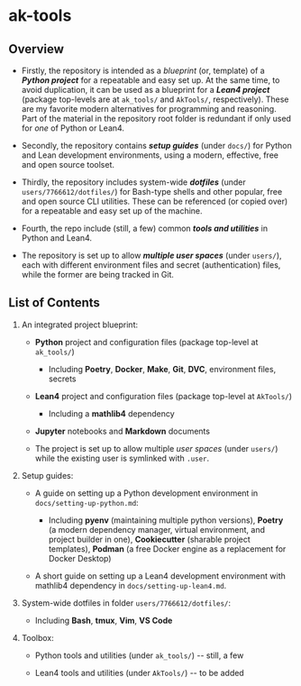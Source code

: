 # ak-tools

## Overview 

- Firstly, the repository is intended as a *blueprint* (or, template) of a ___Python project___ for a repeatable and easy set up. At the same time, to avoid duplication, it can be used as a blueprint for a ___Lean4 project___ (package top-levels are at `ak_tools/` and `AkTools/`, respectively). These are my favorite modern alternatives for programming and reasoning. Part of the material in the repository root folder is redundant if only used for *one* of Python or Lean4.

- Secondly, the repository contains ___setup guides___ (under `docs/`) for Python and Lean development environments, using a modern, effective, free and open source toolset.

- Thirdly, the repository includes system-wide ___dotfiles___ (under `users/7766612/dotfiles/`) for Bash-type shells and other popular, free and open source CLI utilities. These can be referenced (or copied over) for a repeatable and easy set up of the machine.

- Fourth, the repo include (still, a few) common ___tools and utilities___ in Python and Lean4.

- The repository is set up to allow ___multiple user spaces___ (under `users/`), each with different environment files and secret (authentication) files, while the former are being tracked in Git.

## List of Contents

1. An integrated project blueprint:

    + **Python** project and configuration files (package top-level at `ak_tools/`)

        - Including **Poetry**, **Docker**, **Make**, **Git**, **DVC**, environment files, secrets

    + **Lean4** project and configuration files (package top-level at `AkTools/`)

        - Including a **mathlib4** dependency

    + **Jupyter** notebooks and **Markdown** documents

    + The project is set up to allow multiple *user spaces* (under `users/`) while the existing user is symlinked with `.user`.

2. Setup guides:

    + A guide on setting up a Python development environment in `docs/setting-up-python.md`:

        - Including **pyenv** (maintaining multiple python versions), **Poetry** (a modern dependency manager, virtual environment, and project builder in one), **Cookiecutter** (sharable project templates), **Podman** (a free Docker engine as a replacement for Docker Desktop)

    + A short guide on setting up a Lean4 development environment with mathlib4 dependency in `docs/setting-up-lean4.md`.

3. System-wide dotfiles in folder `users/7766612/dotfiles/`:

    + Including **Bash**, **tmux**, **Vim**, **VS Code**

4. Toolbox:

    + Python tools and utilities (under `ak_tools/`) -- still, a few

    + Lean4 tools and utilities (under `AkTools/`) -- to be added
